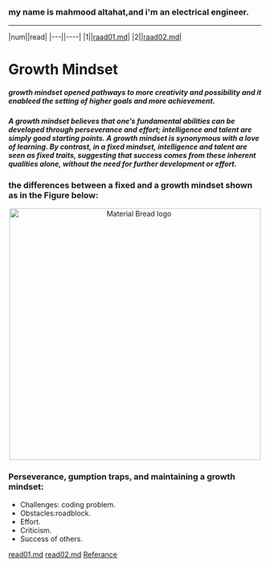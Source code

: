 ### my name is mahmood altahat,and i'm an electrical engineer.
********************
|num||read|
|---||----|
|1||[raad01.md](raad01.md)|
|2||[raad02.md](raad02.md)|


# **Growth Mindset**


##### growth mindset opened pathways to more creativity and possibility and it enableed the setting of higher goals and more achievement.


##### A growth mindset believes that one’s fundamental abilities can be developed through perseverance and effort; intelligence and talent are simply good starting points. A growth mindset is synonymous with a love of learning. By contrast, in a fixed mindset, intelligence and talent are seen as fixed traits, suggesting that success comes from these inherent qualities alone, without the need for further development or effort.


### the differences between a fixed and a growth mindset shown as in the Figure below:

<p align="center">
  <img width="500" src="https://user-images.githubusercontent.com/20397209/114374291-272e3b00-9b8c-11eb-97b0-188d31d019b5.png" alt="Material Bread logo">
</p>

### Perseverance, gumption traps, and maintaining a growth mindset:

* Challenges: coding problem. 
* Obstacles:roadblock.
* Effort.
* Criticism.
* Success of others.

[read01.md](read01.md)
[read02.md](read02.md)
[Referance](https://www.atlassian.com/blog/inside-atlassian/growth-mindset)

